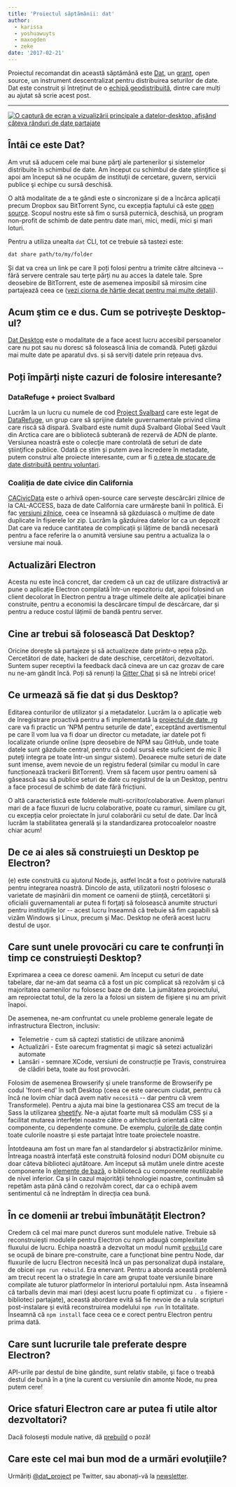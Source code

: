 ```yaml
---
title: 'Proiectul săptămânii: dat'
author:
  - karissa
  - yoshuawuyts
  - maxogden
  - zeke
date: '2017-02-21'
---
```


Proiectul recomandat din această săptămână este [Dat](https://datproject.org/), un [grant](https://changelog.com/rfc/6), open source, un instrument descentralizat pentru distribuirea seturilor de date. Dat este construit și întreținut de o [echipă geodistribuită](https://datproject.org/team), dintre care mulți au ajutat să scrie acest post.

---

[![O captură de ecran a vizualizării principale a datelor-desktop, afișând câteva rânduri de date partajate
](https://cloud.githubusercontent.com/assets/2289/23175925/dbaee7ec-f815-11e6-80cc-3041203c7842.png)](https://github.com/datproject/dat-desktop)

## Întâi ce este Dat?

Am vrut să aducem cele mai bune părţi ale partenerilor şi sistemelor distribuite în schimbul de date. Am început cu schimbul de date ştiinţifice şi apoi am început să ne ocupăm de instituţii de cercetare, guvern, servicii publice şi echipe cu sursă deschisă.

O altă modalitate de a te gândi este o sincronizare și de a încărca aplicații precum Dropbox sau BitTorrent Sync, cu excepția faptului că este [open source](https://github.com/datproject). Scopul nostru este să fim o sursă puternică, deschisă, un program non-profit de schimb de date pentru date mari, mici, medii, mici şi mari loturi.

Pentru a utiliza unealta `dat` CLI, tot ce trebuie să tastezi este:

```sh
dat share path/to/my/folder
```

Și dat va crea un link pe care îl poți folosi pentru a trimite către altcineva -- fără servere centrale sau terțe părți nu au acces la datele tale. Spre deosebire de BitTorrent, este de asemenea imposibil să mirosim cine partajează ceea ce ([vezi ciorna de hârtie decat pentru mai multe detalii](https://github.com/datproject/docs/blob/master/papers/dat-paper.md)).

## Acum ştim ce e dus. Cum se potrivește Desktop-ul?

[Dat Desktop](https://github.com/datproject/dat-desktop) este o modalitate de a face acest lucru accesibil persoanelor care nu pot sau nu doresc să folosească linia de comandă. Puteți găzdui mai multe date pe aparatul dvs. și să serviți datele prin rețeaua dvs.

## Poți împărți niște cazuri de folosire interesante?

### DataRefuge + proiect Svalbard

Lucrăm la un lucru cu numele de cod [Project Svalbard](https://github.com/datproject/svalbard) care este legat de [DataRefuge](http://www.ppehlab.org/datarefuge), un grup care să sprijine datele guvernamentale privind clima care riscă să dispară. Svalbard este numit după Svalbard Global Seed Vault din Arctica care are o bibliotecă subterană de rezervă de ADN de plante. Versiunea noastră este o colecţie mare controlată de seturi de date ştiinţifice publice. Odată ce știm și putem avea încredere în metadate, putem construi alte proiecte interesante, cum ar fi [o rețea de stocare de date distribuită pentru voluntari](https://github.com/datproject/datasilo/).

### Coaliția de date civice din California

[CACivicData](http://www.californiacivicdata.org/) este o arhivă open-source care servește descărcări zilnice de la CAL-ACCESS, baza de date California care urmărește banii în politică. Ei fac [versiuni zilnice](http://calaccess.californiacivicdata.org/downloads/0), ceea ce înseamnă să găzduiască o mulțime de date duplicate în fișierele lor zip. Lucrăm la găzduirea datelor lor ca un depozit Dat care va reduce cantitatea de complicații și lățime de bandă necesară pentru a face referire la o anumită versiune sau pentru a actualiza la o versiune mai nouă.

## Actualizări Electron

Acesta nu este încă concret, dar credem că un caz de utilizare distractivă ar pune o aplicație Electron compilată într-un repozitoriu dat, apoi folosind un client decolorat în Electron pentru a trage ultimele delte ale aplicaţiei binare construite, pentru a economisi la descărcare timpul de descărcare, dar și pentru a reduce costul lățimii de bandă pentru server.

## Cine ar trebui să folosească Dat Desktop?

Oricine dorește să partajeze și să actualizeze date printr-o rețea p2p. Cercetători de date, hackeri de date deschise, cercetători, dezvoltatori. Suntem super receptivi la feedback dacă cineva are un caz grozav de care nu ne-am gândit încă. Poți să renunți la [Gitter Chat](https://gitter.im/datproject/discussions) și să ne întrebi orice!

## Ce urmează să fie dat și dus Desktop?

Editarea conturilor de utilizator și a metadatelor. Lucrăm la o aplicație web de înregistrare proactivă pentru a fi implementată la [proiectul de date. rg](https://datproject.org/) care va fi practic un 'NPM pentru seturile de date', exceptând avertismentul pe care îl vom lua va fi doar un director cu metadate, iar datele pot fi localizate oriunde online (spre deosebire de NPM sau GitHub, unde toate datele sunt găzduite central, pentru că codul sursă este suficient de mic îl puteţi integra pe toate într-un singur sistem). Deoarece multe seturi de date sunt imense, avem nevoie de un registru federal (similar cu modul în care funcționează trackerii BitTorrent). Vrem să facem ușor pentru oameni să găsească sau să publice seturi de date cu registrul de la un Desktop, pentru a face procesul de schimb de date fără fricțiuni.

O altă caracteristică este folderele multi-scriitor/colaborative. Avem planuri mari de a face fluxuri de lucru colaborative, poate cu ramuri, similare cu git, cu excepția celor proiectate în jurul colaborării cu setul de date. Dar încă lucrăm la stabilitatea generală şi la standardizarea protocoalelor noastre chiar acum!

## De ce ai ales să construiești un Desktop pe Electron?

(e) este construită cu ajutorul Node.js, astfel încât a fost o potrivire naturală pentru integrarea noastră. Dincolo de asta, utilizatorii noștri folosesc o varietate de mașinării din moment ce oamenii de știință, cercetătorii şi oficialii guvernamentali ar putea fi forţaţi să folosească anumite structuri pentru instituţiile lor -- acest lucru înseamnă că trebuie să fim capabili să vizăm Windows şi Linux, precum şi Mac. Desktop ne oferă acest lucru destul de uşor.

## Care sunt unele provocări cu care te confrunți în timp ce construiești Desktop?

Exprimarea a ceea ce doresc oamenii. Am început cu seturi de date tabelare, dar ne-am dat seama că a fost un pic complicat să rezolvăm şi că majoritatea oamenilor nu folosesc baze de date. La jumătatea proiectului, am reproiectat totul, de la zero la a folosi un sistem de fişiere şi nu am privit înapoi.

De asemenea, ne-am confruntat cu unele probleme generale legate de infrastructura Electron, inclusiv:

- Telemetrie - cum să captezi statistici de utilizare anonimă
- Actualizări - Este oarecum fragmentat și magic să setezi actualizări automate
- Lansări - semnare XCode, versiuni de construcție pe Travis, construirea de clădiri beta, toate au fost provocări.

Folosim de asemenea Browserify şi unele transforme de Browserify pe codul 'front-end' în soft Desktop (ceea ce este oarecum ciudat, pentru că încă ne lovim chiar dacă avem nativ `necesită` -- dar pentru că vrem Transformele). Pentru a ajuta mai bine la gestionarea CSS am trecut de la Sass la utilizarea [sheetify](https://github.com/stackcss/sheetify). Ne-a ajutat foarte mult să modulăm CSS și a facilitat mutarea interfeței noastre către o arhitectură orientată către componente, cu dependențe comune. De exemplu, [culorile de date](https://github.com/Kriesse/dat-colors) conțin toate culorile noastre și este partajat între toate proiectele noastre.

Întotdeauna am fost un mare fan al standardelor şi abstractizărilor minime. Întreaga noastră interfață este construită folosind noduri DOM obișnuite cu doar câteva biblioteci ajutătoare. Am început să mutăm unele dintre aceste componente în [elemente de bază](https://base.choo.io), o bibliotecă cu componente reutilizabile de nivel inferior. Ca și în cazul majorității tehnologiei noastre, continuăm să repetăm asta până când o rezolvăm corect, dar ca o echipă avem sentimentul că ne îndreptăm în direcția cea bună.

## În ce domenii ar trebui îmbunătățit Electron?

Credem că cel mai mare punct dureros sunt modulele native. Trebuie să reconstruiești modulele pentru Electron cu npm adaugă complexitate fluxului de lucru. Echipa noastră a dezvoltat un modul numit [`prebuild`](http://npmjs.org/prebuild) care se ocupă de binare pre-construite, care a funcționat bine pentru Node, dar fluxurile de lucru Electron necesită încă un pas personalizat după instalare, de obicei `npm run rebuild`. Era enervant. Pentru a aborda această problemă am trecut recent la o strategie în care am grupat toate versiunile binare compilate ale tuturor platformelor în interiorul portalului npm. Asta înseamnă că tarballs devin mai mari (deși acest lucru poate fi optimizat cu `. o` fișiere - biblioteci partajate), această abordare evită să fie nevoie de a rula scripturi post-instalare și evită reconstruirea modelului `npm run` în totalitate. Înseamnă că `npm install` face ceea ce e corect pentru Electron pentru prima dată.

## Care sunt lucrurile tale preferate despre Electron?

API-urile par destul de bine gândite, sunt relativ stabile, şi face o treabă destul de bună în a ţine la curent cu versiunile din amonte Node, nu prea putem cere!

## Orice sfaturi Electron care ar putea fi utile altor dezvoltatori?

Dacă folosești module native, dă [prebuild](https://www.npmjs.com/package/prebuild) o poză!

## Care este cel mai bun mod de a urmări evoluţiile?

Urmăriți [@dat_project](https://twitter.com/dat_project) pe Twitter, sau abonați-vă la [newsletter](https://tinyletter.com/datdata).

